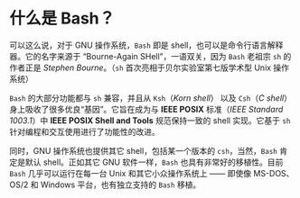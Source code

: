 # 什么是 Bash？

可以这么说，对于 GNU 操作系统，`Bash` 即是 shell，也可以是命令行语言解释器。它的名字来源于 “Bourne-Again SHell”，一语双关，因为 `Bash` 老祖宗 `sh` 的作者正是 *Stephen Bourne*。（`sh` 首次亮相于贝尔实验室第七版学术型 Unix 操作系统）

`Bash` 的大部分功能都与 `sh` 兼容，并且从 `Ksh`（*Korn shell*） 以及 `Csh`（*C shell*） 身上吸收了很多优良“基因”。它旨在成为与 **IEEE POSIX** 标准（*IEEE Standard 1003.1*）中 **IEEE POSIX Shell and Tools** 规范保持一致的 shell 实现。它基于 `sh` 针对编程和交互使用进行了功能性的改进。

同时，GNU 操作系统也提供其它 shell，包括某一个版本的 `csh`，当然，`Bash` 肯定是默认 shell。正如其它 GNU 软件一样，`Bash` 也具有非常好的移植性。目前 `Bash` 几乎可以运行在每一台 Unix 和其它小众操作系统上 —— 即使像 MS-DOS、OS/2 和 Windows 平台，也有独立支持的 `Bash` 移植。